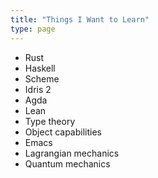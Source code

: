 ```yaml
---
title: "Things I Want to Learn"
type: page
---
```



- Rust
- Haskell
- Scheme
- Idris 2
- Agda
- Lean
- Type theory
- Object capabilities
- Emacs
- Lagrangian mechanics
- Quantum mechanics
